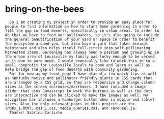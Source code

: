 # bring-on-the-bees

      So I am creating my project in order to provide an easy place for people to find information on how to start home gardening in order to fill the gap in food deserts, specifically in urban areas. In order to do that we have to feed our pollinators, so it's also going to include the general beautification of your yard or space in order to benefit the ecosystem around you, but also have a yard that takes minimal maintenace and also helps itself full-circle into self-pollinating harvested items. Gardening has always been a passion and growing up in the urban area of Louisville my family was lucky enough to be versed in it due to pure need. I would eventually like to work this in to a small nonprofit for Louisville locals to come and learn as well as help bridge the gap of food deserts with community gardening.
      But for now as my front-page I have placed a few quick-tips as well as Kentucky native and pollinator friendly plants in CSS cards that are arranged by a CSS grid, so they are responsive and change column sizes as the screen increases/decreases. I have included a image slider that uses Javascript to work the buttons as well as the dots are interactive and can be clicked to move the images as well. My navigation bar includes a hamburger button when in mobile and tablet sizes. Also the only relevant pages to this project are the index_1.html, css_1.css, media_queries.css, and carousel.js. 
      Thanks! Sabrina Carlisle 
